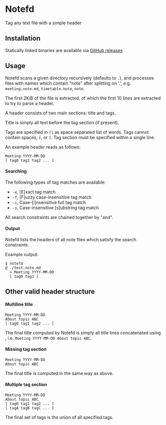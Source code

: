 # Notefd
Tag any text file with a simple header

## Installation

Statically linked binaries are available via [GitHub releases](https://github.com/darrenldl/notefd/releases)

## Usage

Notefd scans a given directory recursively (defaults to `.`),
and processes files with names which contain "note" after splitting on '.', e.g.
`meeting.note.md`, `timetable.note`, `note`.

The first 2KiB of the file is extracted, of which the first 10 lines are extracted
to try to parse a header.

A header consists of two main sections: title and tags.

Title is simply all text before the tag section (if present).

Tags are specified in `[]` as space separated list of words.
Tags cannot contain spaces, `[`, or `]`.
Tag section must be specified within a single line.

An example header reads as follows:
```
Meeting YYYY-MM-DD
[ tag0 tag1 tag2 ... ]
```

#### Searching

The following types of tag matches are available:

- `-e`, [E]xact tag match
- `-f`, [F]uzzy case-insensitive tag match
- `-i`, Case-[i]nsensitive full tag match
- `-s`, Case-insensitive [s]ubstring tag match

All search constraints are chained together by "and".

#### Output

Notefd lists the headers of all note files which satisfy the search constraints.

Example output:
```
$ notefd
@ ./test.note.md
  > Meeting YYYY-MM-DD
  [ tag0 tag1 ]
```

## Other valid header structure

#### Multiline title
```
Meeting YYYY-MM-DD
About topic ABC
[ tag0 tag1 tag2 ... ]
```

The final title computed by Notefd is simply all title lines
concatenated using ` `, i.e. `Meeting YYYY-MM-DD About topic ABC`.

#### Missing tag section
```
Meeting YYYY-MM-DD
About topic ABC
```

The final title is computed in the same way as above.

#### Multiple tag section
```
Meeting YYYY-MM-DD
About topic ABC
[ tag0 tag1 tag2 ... ]
[ tagA tagB tagC ... ]
```

The final set of tags is the union of all specified tags.
